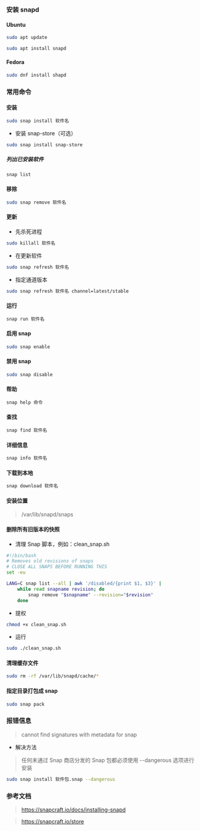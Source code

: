 ### 安装 snapd

#### Ubuntu

```sh
sudo apt update
```

```sh
sudo apt install snapd
```

#### Fedora

```sh
sudo dnf install shapd
```

### 常用命令

#### 安装

```sh
sudo snap install 软件名
```

- 安装 snap-store（可选）

```sh
sudo snap install snap-store
```

##### 列出已安装软件

```sh
snap list
```

#### 移除

```sh
sudo snap remove 软件名
```

#### 更新

- 先杀死进程

```sh
sudo killall 软件名
```

- 在更新软件

```sh
sudo snap refresh 软件名
```

- 指定通道版本

```sh
sudo snap refresh 软件名 channel=latest/stable
```

#### 运行

```sh
snap run 软件名
```

#### 启用 snap

```sh
sudo snap enable
```

#### 禁用 snap

```sh
sudo snap disable
```

#### 帮助

```sh
snap help 命令
```

#### 查找

```sh
snap find 软件名
```

#### 详细信息

```sh
snap info 软件名
```

#### 下载到本地

```sh
snap download 软件名
```

#### 安装位置

> /var/lib/snapd/snaps

#### 删除所有旧版本的快照

- 清理 Snap 脚本，例如：clean_snap.sh

```sh
#!/bin/bash
# Removes old revisions of snaps
# CLOSE ALL SNAPS BEFORE RUNNING THIS
set -eu

LANG=C snap list --all | awk '/disabled/{print $1, $3}' |
    while read snapname revision; do
        snap remove "$snapname" --revision="$revision"
    done
```

- 提权

```sh
chmod +x clean_snap.sh
```

- 运行

```sh
sudo ./clean_snap.sh
```

#### 清理缓存文件

```sh
sudo rm -rf /var/lib/snapd/cache/*
```

#### 指定目录打包成 snap

```sh
sudo snap pack
```

### 报错信息

> cannot find signatures with metadata for snap

- 解决方法

> 任何未通过 Snap 商店分发的 Snap 包都必须使用 --dangerous 选项进行安装

```sh
sudo snap install 软件包.snap --dangerous
```

### 参考文档

> https://snapcraft.io/docs/installing-snapd

> https://snapcraft.io/store
